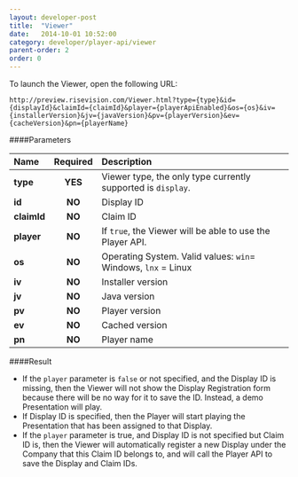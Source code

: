 ```yaml
---
layout: developer-post
title:  "Viewer"
date:   2014-10-01 10:52:00
category: developer/player-api/viewer
parent-order: 2
order: 0
---
```


To launch the Viewer, open the following URL:

`http://preview.risevision.com/Viewer.html?type={type}&id={displayId}&claimId={claimId}&player={playerApiEnabled}&os={os}&iv={installerVersion}&jv={javaVersion}&pv={playerVersion}&ev={cacheVersion}&pn={playerName}`

####Parameters

| Name    | Required | Description |
|:--------|:--------:|:------------|
| **type**  |  **YES** | Viewer type, the only type currently supported is `display`. |
| **id**  |  **NO** | Display ID |
| **claimId**  |  **NO** | Claim ID |
| **player**  |  **NO** | If `true`, the Viewer will be able to use the Player API. |
| **os**  |  **NO** | Operating System. Valid values: `win`= Windows, `lnx` = Linux |
| **iv**  |  **NO** | Installer version |
| **jv**  |  **NO** | Java version |
| **pv**  |  **NO** | Player version |
| **ev**  |  **NO** | Cached version |
| **pn**  |  **NO** | Player name |

####Result

- If the `player` parameter is `false` or not specified, and the Display ID is missing, then the Viewer will not show the Display Registration form because there will be no way for it to save the ID. Instead, a demo Presentation will play.
- If Display ID is specified, then the Player will start playing the Presentation that has been assigned to that Display.
- If the `player` parameter is true, and Display ID is not specified but Claim ID is, then the Viewer will automatically register a new Display under the Company that this Claim ID belongs to, and will call the Player API to save the Display and Claim IDs.
